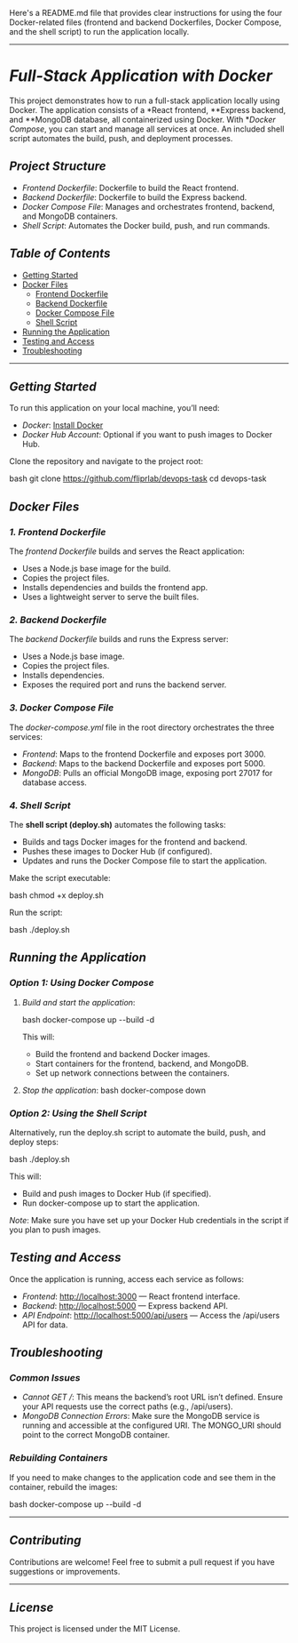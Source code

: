Here's a README.md file that provides clear instructions for using the four Docker-related files (frontend and backend Dockerfiles, Docker Compose, and the shell script) to run the application locally.

---

# *Full-Stack Application with Docker*

This project demonstrates how to run a full-stack application locally using Docker. The application consists of a *React frontend, **Express backend, and **MongoDB database, all containerized using Docker. With **Docker Compose*, you can start and manage all services at once. An included shell script automates the build, push, and deployment processes.

## *Project Structure*

- *Frontend Dockerfile*: Dockerfile to build the React frontend.
- *Backend Dockerfile*: Dockerfile to build the Express backend.
- *Docker Compose File*: Manages and orchestrates frontend, backend, and MongoDB containers.
- *Shell Script*: Automates the Docker build, push, and run commands.

## *Table of Contents*

- [Getting Started](#getting-started)
- [Docker Files](#docker-files)
  - [Frontend Dockerfile](#frontend-dockerfile)
  - [Backend Dockerfile](#backend-dockerfile)
  - [Docker Compose File](#docker-compose-file)
  - [Shell Script](#shell-script)
- [Running the Application](#running-the-application)
- [Testing and Access](#testing-and-access)
- [Troubleshooting](#troubleshooting)

---
## *Getting Started*

To run this application on your local machine, you’ll need:

- *Docker*: [Install Docker](https://docs.docker.com/get-docker/)
- *Docker Hub Account*: Optional if you want to push images to Docker Hub.

Clone the repository and navigate to the project root:

bash
git clone https://github.com/fliprlab/devops-task
cd devops-task


## *Docker Files*

### *1. Frontend Dockerfile*

The *frontend Dockerfile* builds and serves the React application:

- Uses a Node.js base image for the build.
- Copies the project files.
- Installs dependencies and builds the frontend app.
- Uses a lightweight server to serve the built files.

### *2. Backend Dockerfile*
The *backend Dockerfile* builds and runs the Express server:

- Uses a Node.js base image.
- Copies the project files.
- Installs dependencies.
- Exposes the required port and runs the backend server.

### *3. Docker Compose File*

The *docker-compose.yml* file in the root directory orchestrates the three services:

- *Frontend*: Maps to the frontend Dockerfile and exposes port 3000.
- *Backend*: Maps to the backend Dockerfile and exposes port 5000.
- *MongoDB*: Pulls an official MongoDB image, exposing port 27017 for database access.

### *4. Shell Script*

The **shell script (deploy.sh)** automates the following tasks:

- Builds and tags Docker images for the frontend and backend.
- Pushes these images to Docker Hub (if configured).
- Updates and runs the Docker Compose file to start the application.

Make the script executable:

bash
chmod +x deploy.sh

Run the script:

bash
./deploy.sh


## *Running the Application*

### *Option 1: Using Docker Compose*

1. *Build and start the application*:

   bash
   docker-compose up --build -d
   

   This will:
   - Build the frontend and backend Docker images.
   - Start containers for the frontend, backend, and MongoDB.
   - Set up network connections between the containers.

2. *Stop the application*:
bash
   docker-compose down
   

### *Option 2: Using the Shell Script*

Alternatively, run the deploy.sh script to automate the build, push, and deploy steps:

bash
./deploy.sh


This will:
- Build and push images to Docker Hub (if specified).
- Run docker-compose up to start the application.

*Note*: Make sure you have set up your Docker Hub credentials in the script if you plan to push images.

## *Testing and Access*

Once the application is running, access each service as follows:

- *Frontend*: [http://localhost:3000](http://localhost:3000) — React frontend interface.
- *Backend*: [http://localhost:5000](http://localhost:5000) — Express backend API.
- *API Endpoint*: [http://localhost:5000/api/users](http://localhost:5000/api/users) — Access the /api/users API for data.
## *Troubleshooting*

### *Common Issues*

- *Cannot GET /*: This means the backend’s root URL isn’t defined. Ensure your API requests use the correct paths (e.g., /api/users).
- *MongoDB Connection Errors*: Make sure the MongoDB service is running and accessible at the configured URI. The MONGO_URI should point to the correct MongoDB container.

### *Rebuilding Containers*

If you need to make changes to the application code and see them in the container, rebuild the images:

bash
docker-compose up --build -d


---

## *Contributing*

Contributions are welcome! Feel free to submit a pull request if you have suggestions or improvements.

---

## *License*
This project is licensed under the MIT License.
